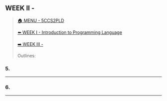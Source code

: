 ## WEEK II - 

>[🏠 MENU - 5CCS2PLD](year2/5ccs2pld.md)
>
>[⬅️ WEEK I - Introduction to Programming Language](year2/5ccs2pld/w1.md)
>
>[➡️ WEEK III - ](year2/5ccs2pld/w3.md)
>
>Outlines:

### 5. 



---

### 6. 



---

